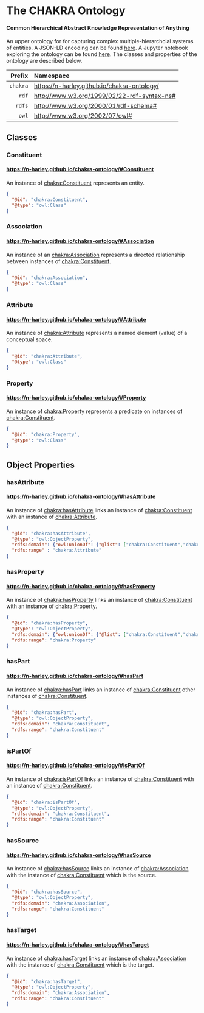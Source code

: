 # The CHAKRA Ontology

#### Common Hierarchical Abstract Knowledge Representation of Anything

An upper ontology for for capturing complex multiple-hierarchcial systems of entities. A JSON-LD encoding can be found [here](https://n-harley.github.io/chakra-ontology/json-ld-encoding.json). A Jupyter notebook exploring the ontology can be found [here](https://nbviewer.jupyter.org/github/n-harley/chakra-ontology/blob/main/explorer.ipynb). The classes and properties of the ontology are described below.

|Prefix | Namespace | 
| ---: | :--- |
| `chakra` | <https://n-harley.github.io/chakra-ontology/> |
| `rdf` | <http://www.w3.org/1999/02/22-rdf-syntax-ns#> |
| `rdfs` | <http://www.w3.org/2000/01/rdf-schema#> |
| `owl` | <http://www.w3.org/2002/07/owl#> |



## Classes

### Constituent

#### <https://n-harley.github.io/chakra-ontology/#Constituent>

An instance of [chakra:Constituent](https://n-harley.github.io/chakra-ontology/#Constituent) represents an entity.

```json
{
  "@id": "chakra:Constituent",
  "@type": "owl:Class"
}
```

### Association

#### <https://n-harley.github.io/chakra-ontology/#Association>

An instance of an [chakra:Association](https://n-harley.github.io/chakra-ontology/#Association) represents a directed relationship between instances of [chakra:Constituent](https://n-harley.github.io/chakra-ontology/#Constituent). 

```json
{
  "@id": "chakra:Association",
  "@type": "owl:Class"
}
```

### Attribute

#### <https://n-harley.github.io/chakra-ontology/#Attribute>

An instance of [chakra:Attribute](https://n-harley.github.io/chakra-ontology/#Attribute) represents a named element (value) of a conceptual space. 

```json
{
  "@id": "chakra:Attribute",
  "@type": "owl:Class"
}
```

### Property

#### <https://n-harley.github.io/chakra-ontology/#Property>

An instance of [chakra:Property](https://n-harley.github.io/chakra-ontology/#Property) represents a predicate on instances of [chakra:Constituent](https://n-harley.github.io/chakra-ontology/#Constituent).


```json
{
  "@id": "chakra:Property",
  "@type": "owl:Class"
}
```

## Object Properties

### hasAttribute

#### <https://n-harley.github.io/chakra-ontology/#hasAttribute>

An instance of [chakra:hasAttribute](https://n-harley.github.io/chakra-ontology/#hasAttribute) links an instance of [chakra:Constituent](https://n-harley.github.io/chakra-ontology/#Constituent) with an instance of [chakra:Attribute](https://n-harley.github.io/chakra-ontology/#Attribtue).


```json
{
  "@id": "chakra:hasAttribute",
  "@type": "owl:ObjectProperty",
  "rdfs:domain": {"owl:unionOf": {"@list": ["chakra:Constituent","chakra:Association"]},
  "rdfs:range" : "chakra:Attribute"
}
```

### hasProperty

#### <https://n-harley.github.io/chakra-ontology/#hasProperty>

An instance of [chakra:hasProperty](https://n-harley.github.io/chakra-ontology/#hasProperty) links an instance of [chakra:Constituent](https://n-harley.github.io/chakra-ontology/#Constituent) with an instance of [chakra:Property](https://n-harley.github.io/chakra-ontology/#Property).

```json
{
  "@id": "chakra:hasProperty",
  "@type": "owl:ObjectProperty",
  "rdfs:domain": {"owl:unionOf": {"@list": ["chakra:Constituent","chakra:Association"]},
  "rdfs:range": "chakra:Property"
}
```

### hasPart

#### <https://n-harley.github.io/chakra-ontology/#hasPart>

An instance of [chakra:hasPart](https://n-harley.github.io/chakra-ontology/#hasPart) links an instance of [chakra:Constituent](https://n-harley.github.io/chakra-ontology/#Constituent) other instances of [chakra:Constituent](https://n-harley.github.io/chakra-ontology/#Constituent).

```json
{
  "@id": "chakra:hasPart",
  "@type": "owl:ObjectProperty",
  "rdfs:domain": "chakra:Constituent",
  "rdfs:range": "chakra:Constituent"
}
```

### isPartOf

#### <https://n-harley.github.io/chakra-ontology/#isPartOf>

An instance of [chakra:isPartOf](https://n-harley.github.io/chakra-ontology/#isPartOf) links an instance of [chakra:Constituent](https://n-harley.github.io/chakra-ontology/#Constituent) with an instance of [chakra:Constituent](https://n-harley.github.io/chakra-ontology/#Constituent).
```json
{
  "@id": "chakra:isPartOf",
  "@type": "owl:ObjectProperty",
  "rdfs:domain": "chakra:Constituent",
  "rdfs:range": "chakra:Constituent"
}
```

### hasSource

#### <https://n-harley.github.io/chakra-ontology/#hasSource>

An instance of [chakra:hasSource](https://n-harley.github.io/chakra-ontology/#hasSource) links an instance of [chakra:Association](https://n-harley.github.io/chakra-ontology/#Association) with the instance of [chakra:Constituent](https://n-harley.github.io/chakra-ontology/#Constituent) which is the source.

```json
{
  "@id": "chakra:hasSource",
  "@type": "owl:ObjectProperty",
  "rdfs:domain": "chakra:Association",
  "rdfs:range": "chakra:Constituent"
}
```

### hasTarget

#### <https://n-harley.github.io/chakra-ontology/#hasTarget>

An instance of [chakra:hasTarget](https://n-harley.github.io/chakra-ontology/#hasTarget) links an instance of [chakra:Association](https://n-harley.github.io/chakra-ontology/#Association) with the instance of [chakra:Constituent](https://n-harley.github.io/chakra-ontology/#Constituent) which is the target.

```json
{
  "@id": "chakra:hasTarget",
  "@type": "owl:ObjectProperty",
  "rdfs:domain": "chakra:Association",
  "rdfs:range": "chakra:Constituent"
}
```
